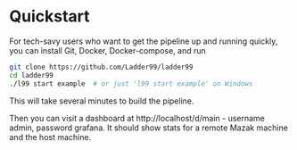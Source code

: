 # Quickstart

For tech-savy users who want to get the pipeline up and running quickly, you can install Git, Docker, Docker-compose, and run

```bash
git clone https://github.com/Ladder99/ladder99
cd ladder99
./l99 start example  # or just 'l99 start example' on Windows
```

This will take several minutes to build the pipeline.

Then you can visit a dashboard at http://localhost/d/main - username admin, password grafana. It should show stats for a remote Mazak machine and the host machine. 

